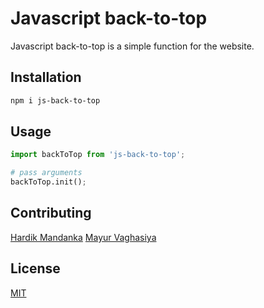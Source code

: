 # Javascript back-to-top

Javascript back-to-top is a simple function for the website.

## Installation

```bash
npm i js-back-to-top
```

## Usage

```python
import backToTop from 'js-back-to-top';

# pass arguments
backToTop.init();
```

## Contributing
[Hardik Mandanka](https://github.com/Hardik21)
[Mayur Vaghasiya](https://github.com/Vmc4152)

## License
[MIT](https://choosealicense.com/licenses/mit/)
